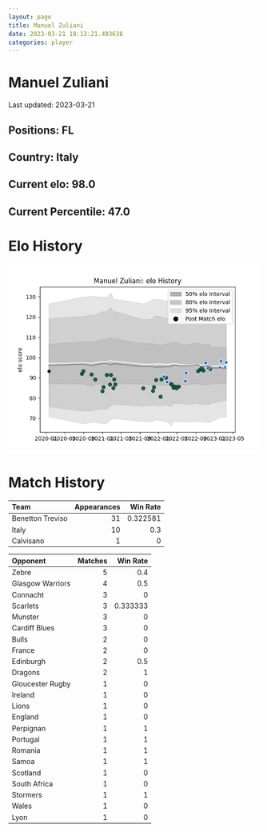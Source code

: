 ```yaml
---  
layout: page  
title: Manuel Zuliani  
date: 2023-03-21 18:13:21.493638  
categories: player  
---
```

# Manuel Zuliani


Last updated: 2023-03-21
## Positions: FL

## Country: Italy

## Current elo: 98.0

## Current Percentile: 47.0

# Elo History


![elo history](history_ManuelZuliani.png)
# Match History


| Team             |   Appearances |   Win Rate |
|:-----------------|--------------:|-----------:|
| Benetton Treviso |            31 |   0.322581 |
| Italy            |            10 |   0.3      |
| Calvisano        |             1 |   0        |

| Opponent         |   Matches |   Win Rate |
|:-----------------|----------:|-----------:|
| Zebre            |         5 |   0.4      |
| Glasgow Warriors |         4 |   0.5      |
| Connacht         |         3 |   0        |
| Scarlets         |         3 |   0.333333 |
| Munster          |         3 |   0        |
| Cardiff Blues    |         3 |   0        |
| Bulls            |         2 |   0        |
| France           |         2 |   0        |
| Edinburgh        |         2 |   0.5      |
| Dragons          |         2 |   1        |
| Gloucester Rugby |         1 |   0        |
| Ireland          |         1 |   0        |
| Lions            |         1 |   0        |
| England          |         1 |   0        |
| Perpignan        |         1 |   1        |
| Portugal         |         1 |   1        |
| Romania          |         1 |   1        |
| Samoa            |         1 |   1        |
| Scotland         |         1 |   0        |
| South Africa     |         1 |   0        |
| Stormers         |         1 |   1        |
| Wales            |         1 |   0        |
| Lyon             |         1 |   0        |